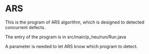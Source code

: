 # ARS

This is the program of ARS algorithm, which is designed to detected concurrent defects.

The entry of the program is in src/main/p_heu/run/Run.java

A parameter is needed to let ARS know which program to detect.